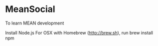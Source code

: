 # MeanSocial
To learn MEAN development

Install Node.js
For OSX with Homebrew (http://brew.sh), run brew install npm
